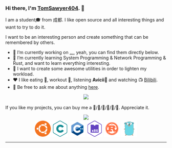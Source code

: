 ### Hi there, I'm [TomSawyer404](https://www.yuque.com/tomsawyer404). 👋

I am a student🎓 from 成都. I like open source and all interesting things and want to try to do it.

I want to be an interesting person and create something that can be remembered by others.

- 🔭 I’m currently working on [...](https://github.com/TomSawyer404), yeah, you can find them directly below.
- 🌱 I’m currently learning System Programming &amp; Network Programming &amp; Rust, and want to learn everything interesting.
- 🤔 I want to create some awesome utilities in order to lighten my workload.
- ❤️ I like eating 🍉, workout 🥋,  listening **Avicii**🎵 and watching 📺 [Bilibili](https://www.bilibili.com/).
- 💬 Be free to ask me about anything [here](TomSawyer404@outlook.com).

<div align="center">
<img src="https://th.bing.com/th/id/Rcc05d0b8bba959188bfa8cd7ca99a49c?rik=TXNwQDvLMfPVKA&riu=http%3a%2f%2fwx3.sinaimg.cn%2flarge%2f415f82b9ly1frlf686h8gj205i048glp.jpg&ehk=9cdAU6AefPX7CdOdObswkD8vwM9%2f27UwpQMcsdk20So%3d&risl=&pid=ImgRaw" />
</div>

If you like my projects, you can buy me a 🍉/🍔/🍟/🍦/🥤/🍰. Appreciate it.

<div align="center">
<img src="https://github-readme-stats.vercel.app/api?username=tomsawyer404&show_icons=true&count_private=true&hide=prs&theme=dark" />
</div>

<div align="center">
<span>
<img src="assets/ubuntu.svg" width = "50">
<img src="assets/c.svg" width = "50">
<img src="assets/cpp.svg" width = "50">
<img src="assets/assembly.svg" width = "50">
<img src="assets/rust.svg" width = "50">
<img src="assets/golang.svg" width = "50">
</span>
</div>

---